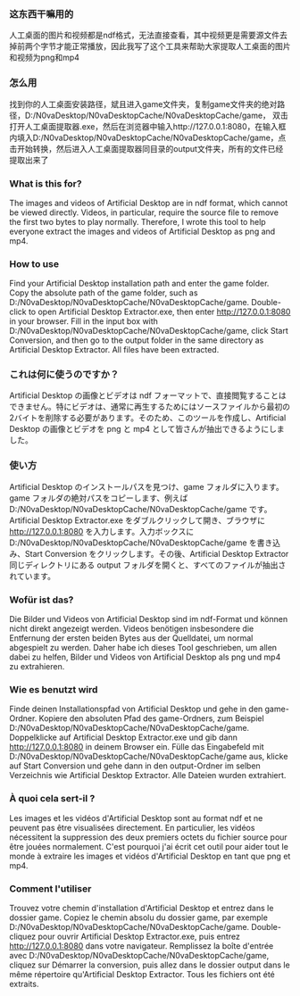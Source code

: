### **这东西干嘛用的**
人工桌面的图片和视频都是ndf格式，无法直接查看，其中视频更是需要源文件去掉前两个字节才能正常播放，因此我写了这个工具来帮助大家提取人工桌面的图片和视频为png和mp4

### 怎么用
找到你的人工桌面安装路径，斌且进入game文件夹，复制game文件夹的绝对路径，D:/N0vaDesktop/N0vaDesktopCache/N0vaDesktopCache/game，
双击打开人工桌面提取器.exe，然后在浏览器中输入http://127.0.0.1:8080，在输入框内填入D:/N0vaDesktop/N0vaDesktopCache/N0vaDesktopCache/game，点击开始转换，然后进入人工桌面提取器同目录的output文件夹，所有的文件已经提取出来了

### What is this for?
The images and videos of Artificial Desktop are in ndf format, which cannot be viewed directly. Videos, in particular, require the source file to remove the first two bytes to play normally. Therefore, I wrote this tool to help everyone extract the images and videos of Artificial Desktop as png and mp4.

### How to use
Find your Artificial Desktop installation path and enter the game folder. Copy the absolute path of the game folder, such as D:/N0vaDesktop/N0vaDesktopCache/N0vaDesktopCache/game.
Double-click to open Artificial Desktop Extractor.exe, then enter http://127.0.0.1:8080 in your browser. Fill in the input box with D:/N0vaDesktop/N0vaDesktopCache/N0vaDesktopCache/game, click Start Conversion, and then go to the output folder in the same directory as Artificial Desktop Extractor. All files have been extracted.

### これは何に使うのですか？
Artificial Desktop の画像とビデオは ndf フォーマットで、直接閲覧することはできません。特にビデオは、通常に再生するためにはソースファイルから最初の2バイトを削除する必要があります。そのため、このツールを作成し、Artificial Desktop の画像とビデオを png と mp4 として皆さんが抽出できるようにしました。

### 使い方
Artificial Desktop のインストールパスを見つけ、game フォルダに入ります。game フォルダの絶対パスをコピーします、例えば D:/N0vaDesktop/N0vaDesktopCache/N0vaDesktopCache/game です。
Artificial Desktop Extractor.exe をダブルクリックして開き、ブラウザに http://127.0.0.1:8080 を入力します。入力ボックスに D:/N0vaDesktop/N0vaDesktopCache/N0vaDesktopCache/game を書き込み、Start Conversion をクリックします。その後、Artificial Desktop Extractor 同じディレクトリにある output フォルダを開くと、すべてのファイルが抽出されています。

### Wofür ist das?
Die Bilder und Videos von Artificial Desktop sind im ndf-Format und können nicht direkt angezeigt werden. Videos benötigen insbesondere die Entfernung der ersten beiden Bytes aus der Quelldatei, um normal abgespielt zu werden. Daher habe ich dieses Tool geschrieben, um allen dabei zu helfen, Bilder und Videos von Artificial Desktop als png und mp4 zu extrahieren.

### Wie es benutzt wird
Finde deinen Installationspfad von Artificial Desktop und gehe in den game-Ordner. Kopiere den absoluten Pfad des game-Ordners, zum Beispiel D:/N0vaDesktop/N0vaDesktopCache/N0vaDesktopCache/game.
Doppelklicke auf Artificial Desktop Extractor.exe und gib dann http://127.0.0.1:8080 in deinem Browser ein. Fülle das Eingabefeld mit D:/N0vaDesktop/N0vaDesktopCache/N0vaDesktopCache/game aus, klicke auf Start Conversion und gehe dann in den output-Ordner im selben Verzeichnis wie Artificial Desktop Extractor. Alle Dateien wurden extrahiert.

### À quoi cela sert-il ?
Les images et les vidéos d'Artificial Desktop sont au format ndf et ne peuvent pas être visualisées directement. En particulier, les vidéos nécessitent la suppression des deux premiers octets du fichier source pour être jouées normalement. C'est pourquoi j'ai écrit cet outil pour aider tout le monde à extraire les images et vidéos d'Artificial Desktop en tant que png et mp4.

### Comment l'utiliser
Trouvez votre chemin d'installation d'Artificial Desktop et entrez dans le dossier game. Copiez le chemin absolu du dossier game, par exemple D:/N0vaDesktop/N0vaDesktopCache/N0vaDesktopCache/game.
Double-cliquez pour ouvrir Artificial Desktop Extractor.exe, puis entrez http://127.0.0.1:8080 dans votre navigateur. Remplissez la boîte d'entrée avec D:/N0vaDesktop/N0vaDesktopCache/N0vaDesktopCache/game, cliquez sur Démarrer la conversion, puis allez dans le dossier output dans le même répertoire qu'Artificial Desktop Extractor. Tous les fichiers ont été extraits.
